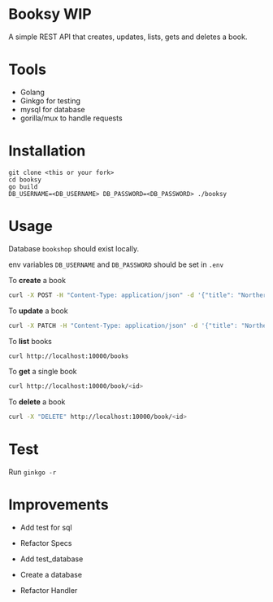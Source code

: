 # Booksy WIP

A simple REST API that creates, updates, lists, gets and deletes a book. 

# Tools

- Golang
- Ginkgo for testing
- mysql for database
- gorilla/mux to handle requests


# Installation

```
git clone <this or your fork>
cd booksy
go build
DB_USERNAME=<DB_USERNAME> DB_PASSWORD=<DB_PASSWORD> ./booksy
```

# Usage

Database `bookshop` should exist locally.

env variables `DB_USERNAME` and `DB_PASSWORD` should be set in `.env`

To **create** a book 

```bash
curl -X POST -H "Content-Type: application/json" -d '{"title": "Northern lights", "author": "Philip Pullman", "content": "Awesome"}' http://localhost:10000/book
```

To **update** a book

```bash
curl -X PATCH -H "Content-Type: application/json" -d '{"title": "Northern lights", "author": ""Philip Pullman", "content": "double awesome"}' http://localhost:10000/book/<id>
```

To **list** books

```bash
curl http://localhost:10000/books
```

To **get** a single book

```bash
curl http://localhost:10000/book/<id>
```

To **delete** a book

```bash
curl -X "DELETE" http://localhost:10000/book/<id>
```

# Test 

Run `ginkgo -r` 

# Improvements

- Add test for sql

-  Refactor Specs

- Add test_database

- Create a database

- Refactor Handler